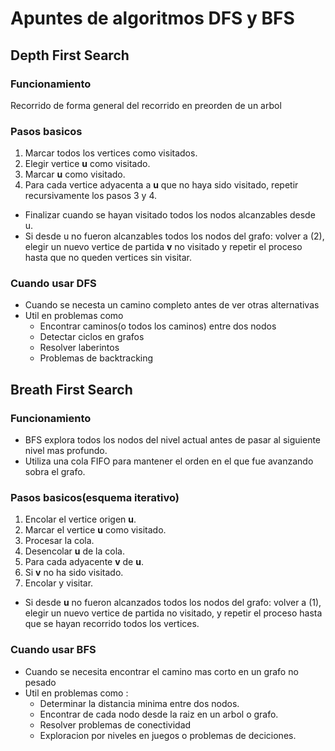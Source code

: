# Apuntes de algoritmos DFS y BFS
## Depth First Search
### Funcionamiento 
Recorrido de forma general del recorrido en preorden de un arbol 
### Pasos basicos 
1. Marcar todos los vertices como visitados.
2. Elegir vertice **u** como visitado.
3. Marcar **u** como visitado.
4. Para cada vertice adyacenta a **u** que no haya sido visitado, repetir recursivamente los pasos 3 y 4.
- Finalizar cuando se hayan visitado todos los nodos alcanzables desde u.
- Si desde u no fueron alcanzables todos los nodos del grafo: volver a (2), elegir un nuevo vertice de partida **v** no visitado y repetir el proceso hasta que no queden vertices sin visitar.
### Cuando usar DFS
+ Cuando se necesta un camino completo antes de ver otras alternativas
+ Util en problemas como
    + Encontrar caminos(o todos los caminos) entre dos nodos
    + Detectar ciclos en grafos
    + Resolver laberintos
    + Problemas de backtracking
## Breath First Search
### Funcionamiento
+ BFS explora todos los nodos del nivel actual antes de pasar al siguiente nivel mas profundo.
+ Utiliza una cola FIFO para mantener el orden en el que fue avanzando sobra el grafo.
### Pasos basicos(esquema iterativo)
1. Encolar el vertice origen **u**.
2. Marcar el vertice **u** como visitado.
3. Procesar la cola.
4. Desencolar **u** de la cola.
5. Para cada adyacente **v** de **u**.
6. Si **v** no ha sido visitado.
7. Encolar y visitar.

- Si desde **u** no fueron alcanzados todos los nodos del grafo: volver a (1), elegir un nuevo vertice de partida no visitado, y repetir el proceso hasta que se hayan recorrido todos los vertices.
### Cuando usar BFS
+ Cuando se necesita encontrar el camino mas corto en un grafo no pesado
+ Util en problemas como :
    + Determinar la distancia minima entre dos nodos.
    + Encontrar de cada nodo desde la raiz en un arbol o grafo.
    + Resolver problemas de conectividad
    + Exploracion por niveles en juegos o problemas de deciciones.
